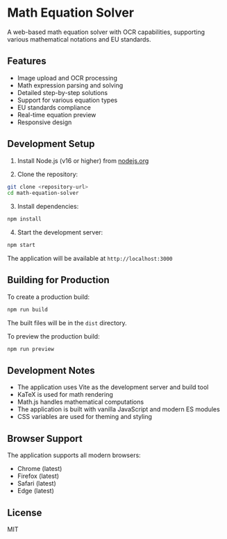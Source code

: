 # Math Equation Solver

A web-based math equation solver with OCR capabilities, supporting various mathematical notations and EU standards.

## Features

- Image upload and OCR processing
- Math expression parsing and solving
- Detailed step-by-step solutions
- Support for various equation types
- EU standards compliance
- Real-time equation preview
- Responsive design

## Development Setup

1. Install Node.js (v16 or higher) from [nodejs.org](https://nodejs.org/)

2. Clone the repository:
```bash
git clone <repository-url>
cd math-equation-solver
```

3. Install dependencies:
```bash
npm install
```

4. Start the development server:
```bash
npm start
```

The application will be available at `http://localhost:3000`

## Building for Production

To create a production build:

```bash
npm run build
```

The built files will be in the `dist` directory.

To preview the production build:

```bash
npm run preview
```

## Development Notes

- The application uses Vite as the development server and build tool
- KaTeX is used for math rendering
- Math.js handles mathematical computations
- The application is built with vanilla JavaScript and modern ES modules
- CSS variables are used for theming and styling

## Browser Support

The application supports all modern browsers:
- Chrome (latest)
- Firefox (latest)
- Safari (latest)
- Edge (latest)

## License

MIT 